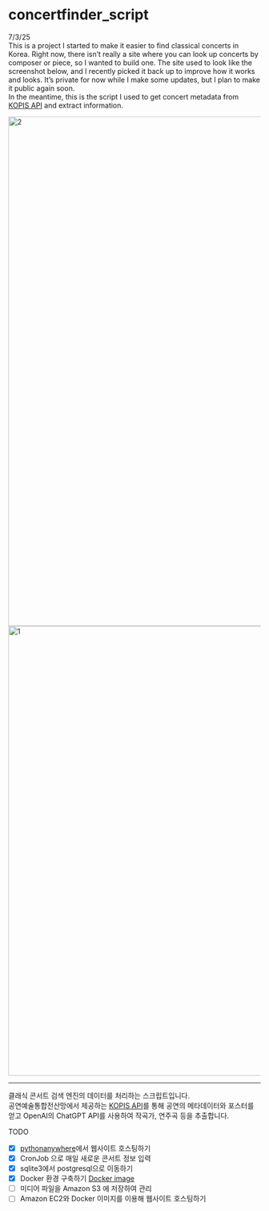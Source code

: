# concertfinder_script

7/3/25\
This is a project I started to make it easier to find classical concerts in Korea. Right now, there isn’t really a site where you can look up concerts by composer or piece, so I wanted to build one. The site used to look like the screenshot below, and I recently picked it back up to improve how it works and looks. It’s private for now while I make some updates, but I plan to make it public again soon.\
In the meantime, this is the script I used to get concert metadata from [KOPIS API](https://kopis.or.kr/por/cs/openapi/openApiInfo.do?menuId=MNU_00074) and extract information. 

<img width="1015" alt="2" src="https://github.com/user-attachments/assets/e3fb7cfe-e9cd-45dd-986f-cbcba3aeaf3a" />
<img width="896" alt="1" src="https://github.com/user-attachments/assets/d95a420b-2d9e-4090-bb9b-e15687257358" />

---
클래식 콘서트 검색 엔진의 데이터를 처리하는 스크립트입니다.\
공연예술통합전산망에서 제공하는 [KOPIS API](https://kopis.or.kr/por/cs/openapi/openApiInfo.do?menuId=MNU_00074)를 통해 공연의 메타데이터와 포스터를 얻고 OpenAI의 ChatGPT API를 사용하여 작곡가, 연주곡 등을 추출합니다.

TODO
- [x] [pythonanywhere](https://www.pythonanywhere.com)에서 웹사이트 호스팅하기
- [x] CronJob 으로 매일 새로운 콘서트 정보 입력
- [x] sqlite3에서 postgresql으로 이동하기 
- [x] Docker 환경 구축하기 [Docker image](https://hub.docker.com/layers/niceweather/concertfinder/1.0.2/images/sha256-d3f1e35b258eea46e498c2ea02465d4cee57637f09311e11da96458af7ec28fa?context=repo)
- [ ] 미디어 파일을 Amazon S3 에 저장하여 관리
- [ ] Amazon EC2와 Docker 이미지를 이용해 웹사이트 호스팅하기
